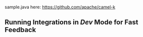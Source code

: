 sample.java here: https://github.com/apache/camel-k

## Running Integrations in _Dev_ Mode for Fast Feedback ##
